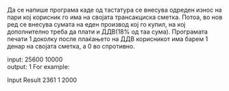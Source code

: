 Да се напише програма каде од тастатура се внесува одреден износ на пари кој корисник го има на својата трансакциска сметка. Потоа, во нов ред се внесува сумата на еден производ кој го купил, на кој дополнително треба да плати и ДДВ(18% од таа сума). Програмата печати 1 доколку после плаќањето на ДДВ корисникот има барем 1 денар на својата сметка, а 0 во спротивно.

input: 25600
       10000          
output: 1
For example:

Input	Result
2361	1
2000